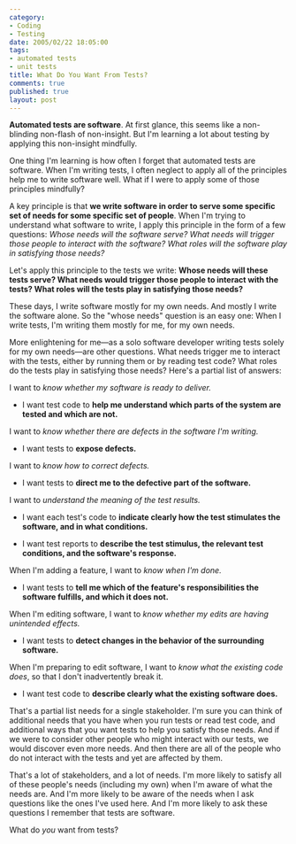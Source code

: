 ```yaml
--- 
category: 
- Coding
- Testing
date: 2005/02/22 18:05:00
tags: 
- automated tests
- unit tests
title: What Do You Want From Tests?
comments: true
published: true
layout: post
---
```


<p> <strong>Automated tests are software</strong>. At first glance, this seems like a non-blinding non-flash of non-insight. But I'm learning a lot about testing by applying this non-insight mindfully.</p>
One thing I'm learning is how often I forget that automated tests are software. When I'm writing tests, I often neglect to apply all of the principles help me to write software well. What if I were to apply some of those principles mindfully?

A key principle is that <strong>we write software in order to serve some specific set of needs for some specific set of people</strong>.  When I'm trying to understand what software to write, I apply this principle in the form of a few questions:  <em>Whose needs will the software serve? What needs will trigger those people to interact with the software? What roles will the software play in satisfying those needs?</em>

Let's apply this principle to the tests we write:  <strong>Whose needs will these tests serve? What needs would trigger those people to interact with the tests? What roles will the tests play in satisfying those needs?</strong>

These days, I write software mostly for my own needs. And mostly I write the software alone. So the "whose needs" question is an easy one: When I write tests, I'm writing them mostly for me, for my own needs.

More enlightening for me—as a solo software developer writing tests solely for my own needs—are other questions. What needs trigger me to interact with the tests, either by running them or by reading test code? What roles do the tests play in satisfying those needs? Here's a partial list of answers:

I want to <em>know whether my software is ready to deliver.</em>
<ul>
	<li> I want test code to <strong>help me understand which parts of the system are tested and which are not.</strong></li>
</ul>
I want to <em>know whether there are defects in the software I'm writing.</em>
<ul>
	<li> I want tests to <strong>expose defects.</strong></li>
</ul>
I want to <em>know how to correct defects.
</em>
<ul>
	<li>I want tests to <strong>direct me to the defective part of the software.</strong></li>
</ul>
I want to <em>understand the meaning of the test results.</em>
<ul>
	<li> I want each test's code to <strong>indicate clearly how the test stimulates the software, and in what conditions.</strong></li>
</ul>
<ul>
	<li>I want test reports to <strong>describe the test stimulus, the relevant test conditions, and the software's response.</strong></li>
</ul>
When I'm adding a feature, I want to <em>know when I'm done.
</em>
<ul>
	<li>I want tests to <strong>tell me which of the feature's responsibilities the software fulfills, and which it does not.</strong></li>
</ul>
When I'm editing software, I want to <em>know whether my edits are having unintended effects.
</em>
<ul>
	<li>I want tests to <strong>detect changes in the behavior of the surrounding software.</strong></li>
</ul>
When I'm preparing to edit software, I want to <em>know what the existing code does</em>, so that I don't inadvertently break it.
<ul>
	<li>I want test code to <strong>describe clearly what the existing software does.</strong></li>
</ul>
That's a partial list needs for a single stakeholder. I'm sure you can think of additional needs that you have when you run tests or read test code, and additional ways that you want tests to help you satisfy those needs. And if we were to consider other people who might interact with our tests, we would discover even more needs. And then there are all of the people who do not interact with the tests and yet are affected by them.

That's a lot of stakeholders, and a lot of needs. I'm more likely to satisfy all of these people's needs (including my own) when I'm aware of what the needs are. And I'm more likely to be aware of the needs when I ask questions like the ones I've used here. And I'm more likely to ask these questions I remember that tests are software.

What do <em>you</em> want from tests?
